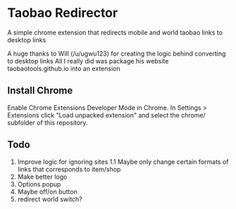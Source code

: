 Taobao Redirector
=========================
A simple chrome extension that redirects mobile and world taobao links to desktop links

A huge thanks to Will (/u/ugwu123) for creating the logic behind converting to desktop links
All I really did was package his website taobaotools.github.io into an extension

## Install Chrome
Enable Chrome Extensions Developer Mode in Chrome.
In Settings > Extensions click "Load unpacked extension" and select the chrome/ subfolder of this repository.


## Todo
1. Improve logic for ignoring sites
	1.1 Maybe only change certain formats of links that corresponds to item/shop
2. Make better logo
3. Options popup
4. Maybe off/on button
5. redirect world switch?
	
